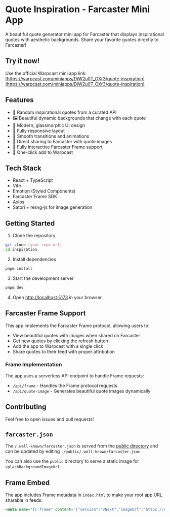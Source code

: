 # Quote Inspiration - Farcaster Mini App

A beautiful quote generator mini app for Farcaster that displays inspirational quotes with aesthetic backgrounds. Share your favorite quotes directly to Farcaster!

## Try it now!

Use the official Warpcast mini app link: [https://warpcast.com/miniapps/DiW2u0T_OXr3/quote-inspiration](https://warpcast.com/miniapps/DiW2u0T_OXr3/quote-inspiration)

## Features

- 🎯 Random inspirational quotes from a curated API
- 🖼️ Beautiful dynamic backgrounds that change with each quote
- 🌟 Modern, glassmorphic UI design
- 📱 Fully responsive layout
- 🔄 Smooth transitions and animations
- 📢 Direct sharing to Farcaster with quote images
- 🧩 Fully interactive Farcaster Frame support
- 📌 One-click add to Warpcast

## Tech Stack

- React + TypeScript
- Vite
- Emotion (Styled Components)
- Farcaster Frame SDK
- Axios
- Satori + resvg-js for image generation

## Getting Started

1. Clone the repository
```bash
git clone [your-repo-url]
cd inspiration
```

2. Install dependencies
```bash
pnpm install
```

3. Start the development server
```bash
pnpm dev
```

4. Open [http://localhost:5173](http://localhost:5173) in your browser

## Farcaster Frame Support

This app implements the Farcaster Frame protocol, allowing users to:

- View beautiful quotes with images when shared on Farcaster
- Get new quotes by clicking the refresh button
- Add the app to Warpcast with a single click
- Share quotes to their feed with proper attribution

### Frame Implementation

The app uses a serverless API endpoint to handle Frame requests:

- `/api/frame` - Handles the Frame protocol requests
- `/api/quote-image` - Generates beautiful quote images dynamically

## Contributing

Feel free to open issues and pull requests!

## `farcaster.json`

The `/.well-known/farcaster.json` is served from the [public
directory](https://vite.dev/guide/assets) and can be updated by editing
`./public/.well-known/farcaster.json`.

You can also use the `public` directory to serve a static image for `splashBackgroundImageUrl`.

## Frame Embed

The app includes Frame metadata in `index.html` to make your root app URL sharable in feeds:

```html
<meta name="fc:frame" content='{"version":"vNext","imageUrl":"https://quote-inspiration.vercel.app/api/frame","buttons":[{"label":"🔄 New Quote","action":"post"},{"label":"➕ Add App","action":"post"},{"label":"📢 Share","action":"post"}],"postUrl":"https://quote-inspiration.vercel.app/api/frame"}' />
```

